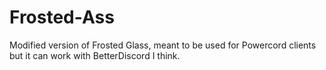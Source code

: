# Frosted-Ass
Modified version of Frosted Glass, meant to be used for Powercord clients but it can work with BetterDiscord I think.
